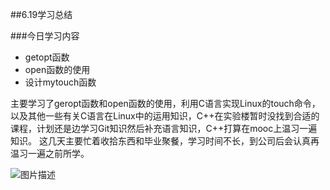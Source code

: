 ##6.19学习总结

###今日学习内容

- getopt函数
- open函数的使用
- 设计mytouch函数

主要学习了geropt函数和open函数的使用，利用C语言实现Linux的touch命令，以及其他一些有关C语言在Linux中的运用知识，C++在实验楼暂时没找到合适的课程，计划还是边学习Git知识然后补充语言知识，C++打算在mooc上温习一遍知识。
这几天主要忙着收拾东西和毕业聚餐，学习时间不长，到公司后会认真再温习一遍之前所学。


![图片描述](https://dn-simplecloud.shiyanlou.com/courses/uid1080026-20190619-1560951964260)